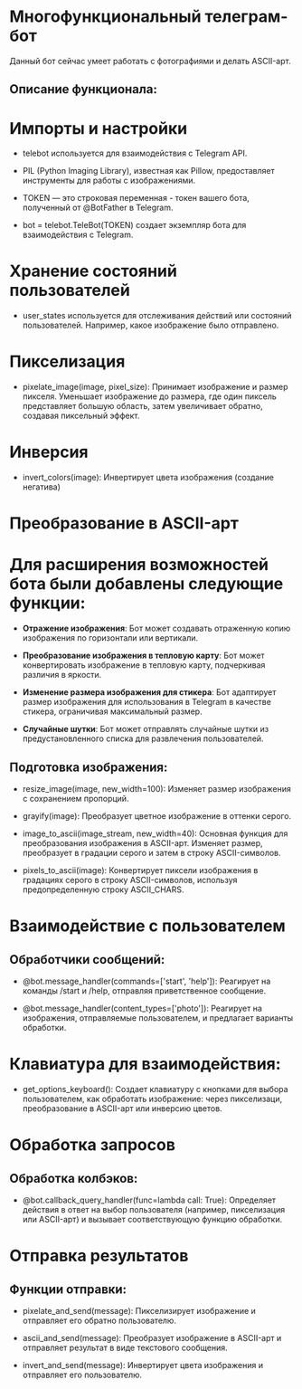 # Многофункциональный телеграм-бот

Данный бот сейчас умеет работать с фотографиями и делать ASCII-арт.

## Описание функционала:

# Импорты и настройки

- telebot используется для взаимодействия с Telegram API.

- PIL (Python Imaging Library), известная как Pillow, предоставляет инструменты для работы с изображениями.

- TOKEN — это строковая переменная - токен вашего бота, полученный от @BotFather в Telegram.

- bot = telebot.TeleBot(TOKEN) создает экземпляр бота для взаимодействия с Telegram.

# Хранение состояний пользователей

- user_states используется для отслеживания действий или состояний пользователей. Например, какое изображение было отправлено.

# Пикселизация

- pixelate_image(image, pixel_size): Принимает изображение и размер пикселя. Уменьшает изображение до размера, где один пиксель представляет большую область, затем увеличивает обратно, создавая пиксельный эффект.

# Инверсия

- invert_colors(image): Инвертирует цвета изображения (создание негатива)

# Преобразование в ASCII-арт

# Для расширения возможностей бота были добавлены следующие функции:

- **Отражение изображения**: Бот может создавать отраженную копию изображения по горизонтали или вертикали.

- **Преобразование изображения в тепловую карту**: Бот может конвертировать изображение в тепловую карту, подчеркивая различия в яркости.

- **Изменение размера изображения для стикера**: Бот адаптирует размер изображения для использования в Telegram в качестве стикера, ограничивая максимальный размер.

- **Случайные шутки**: Бот может отправлять случайные шутки из предустановленного списка для развлечения пользователей.


## Подготовка изображения:

- resize_image(image, new_width=100): Изменяет размер изображения с сохранением пропорций.

- grayify(image): Преобразует цветное изображение в оттенки серого.

- image_to_ascii(image_stream, new_width=40): Основная функция для преобразования изображения в ASCII-арт. Изменяет размер, преобразует в градации серого и затем в строку ASCII-символов.

- pixels_to_ascii(image): Конвертирует пиксели изображения в градациях серого в строку ASCII-символов, используя предопределенную строку ASCII_CHARS.



# Взаимодействие с пользователем

## Обработчики сообщений:

- @bot.message_handler(commands=['start', 'help']): Реагирует на команды /start и /help, отправляя приветственное сообщение.

- @bot.message_handler(content_types=['photo']): Реагирует на изображения, отправляемые пользователем, и предлагает варианты обработки.

# Клавиатура для взаимодействия:

- get_options_keyboard(): Создает клавиатуру с кнопками для выбора пользователем, как обработать изображение: через пикселизаци, преобразование в ASCII-арт или инверсию цветов.

# Обработка запросов

## Обработка колбэков:

- @bot.callback_query_handler(func=lambda call: True): Определяет действия в ответ на выбор пользователя (например, пикселизация или ASCII-арт) и вызывает соответствующую функцию обработки.

# Отправка результатов

## Функции отправки:

- pixelate_and_send(message): Пикселизирует изображение и отправляет его обратно пользователю.

- ascii_and_send(message): Преобразует изображение в ASCII-арт и отправляет результат в виде текстового сообщения.

- invert_and_send(message): Инвертирует цвета изображения и отправляет его пользователю.
